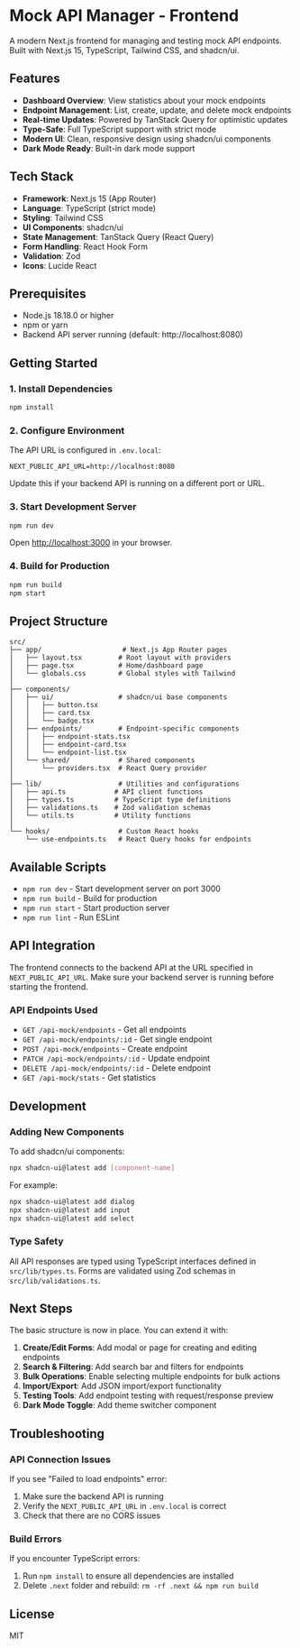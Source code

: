 # Mock API Manager - Frontend

A modern Next.js frontend for managing and testing mock API endpoints. Built with Next.js 15, TypeScript, Tailwind CSS, and shadcn/ui.

## Features

- **Dashboard Overview**: View statistics about your mock endpoints
- **Endpoint Management**: List, create, update, and delete mock endpoints
- **Real-time Updates**: Powered by TanStack Query for optimistic updates
- **Type-Safe**: Full TypeScript support with strict mode
- **Modern UI**: Clean, responsive design using shadcn/ui components
- **Dark Mode Ready**: Built-in dark mode support

## Tech Stack

- **Framework**: Next.js 15 (App Router)
- **Language**: TypeScript (strict mode)
- **Styling**: Tailwind CSS
- **UI Components**: shadcn/ui
- **State Management**: TanStack Query (React Query)
- **Form Handling**: React Hook Form
- **Validation**: Zod
- **Icons**: Lucide React

## Prerequisites

- Node.js 18.18.0 or higher
- npm or yarn
- Backend API server running (default: http://localhost:8080)

## Getting Started

### 1. Install Dependencies

```bash
npm install
```

### 2. Configure Environment

The API URL is configured in `.env.local`:

```env
NEXT_PUBLIC_API_URL=http://localhost:8080
```

Update this if your backend API is running on a different port or URL.

### 3. Start Development Server

```bash
npm run dev
```

Open [http://localhost:3000](http://localhost:3000) in your browser.

### 4. Build for Production

```bash
npm run build
npm start
```

## Project Structure

```
src/
├── app/                    # Next.js App Router pages
│   ├── layout.tsx         # Root layout with providers
│   ├── page.tsx           # Home/dashboard page
│   └── globals.css        # Global styles with Tailwind
│
├── components/
│   ├── ui/                # shadcn/ui base components
│   │   ├── button.tsx
│   │   ├── card.tsx
│   │   └── badge.tsx
│   ├── endpoints/         # Endpoint-specific components
│   │   ├── endpoint-stats.tsx
│   │   ├── endpoint-card.tsx
│   │   └── endpoint-list.tsx
│   └── shared/            # Shared components
│       └── providers.tsx  # React Query provider
│
├── lib/                   # Utilities and configurations
│   ├── api.ts            # API client functions
│   ├── types.ts          # TypeScript type definitions
│   ├── validations.ts    # Zod validation schemas
│   └── utils.ts          # Utility functions
│
└── hooks/                 # Custom React hooks
    └── use-endpoints.ts   # React Query hooks for endpoints
```

## Available Scripts

- `npm run dev` - Start development server on port 3000
- `npm run build` - Build for production
- `npm run start` - Start production server
- `npm run lint` - Run ESLint

## API Integration

The frontend connects to the backend API at the URL specified in `NEXT_PUBLIC_API_URL`. Make sure your backend server is running before starting the frontend.

### API Endpoints Used

- `GET /api-mock/endpoints` - Get all endpoints
- `GET /api-mock/endpoints/:id` - Get single endpoint
- `POST /api-mock/endpoints` - Create endpoint
- `PATCH /api-mock/endpoints/:id` - Update endpoint
- `DELETE /api-mock/endpoints/:id` - Delete endpoint
- `GET /api-mock/stats` - Get statistics

## Development

### Adding New Components

To add shadcn/ui components:

```bash
npx shadcn-ui@latest add [component-name]
```

For example:
```bash
npx shadcn-ui@latest add dialog
npx shadcn-ui@latest add input
npx shadcn-ui@latest add select
```

### Type Safety

All API responses are typed using TypeScript interfaces defined in `src/lib/types.ts`. Forms are validated using Zod schemas in `src/lib/validations.ts`.

## Next Steps

The basic structure is now in place. You can extend it with:

1. **Create/Edit Forms**: Add modal or page for creating and editing endpoints
2. **Search & Filtering**: Add search bar and filters for endpoints
3. **Bulk Operations**: Enable selecting multiple endpoints for bulk actions
4. **Import/Export**: Add JSON import/export functionality
5. **Testing Tools**: Add endpoint testing with request/response preview
6. **Dark Mode Toggle**: Add theme switcher component

## Troubleshooting

### API Connection Issues

If you see "Failed to load endpoints" error:
1. Make sure the backend API is running
2. Verify the `NEXT_PUBLIC_API_URL` in `.env.local` is correct
3. Check that there are no CORS issues

### Build Errors

If you encounter TypeScript errors:
1. Run `npm install` to ensure all dependencies are installed
2. Delete `.next` folder and rebuild: `rm -rf .next && npm run build`

## License

MIT
